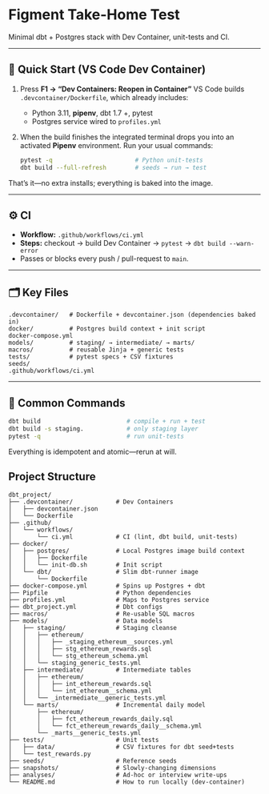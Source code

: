 # Figment Take-Home Test

Minimal dbt + Postgres stack with Dev Container, unit-tests and CI.

---

## 🚀 Quick Start (VS Code Dev Container)

1. Press **F1 → “Dev Containers: Reopen in Container”**
   VS Code builds `.devcontainer/Dockerfile`, which already includes:

   * Python 3.11, **pipenv**, dbt 1.7 +, pytest
   * Postgres service wired to `profiles.yml`

2. When the build finishes the integrated terminal drops you into an
   activated **Pipenv** environment.
   Run your usual commands:

   ```bash
   pytest -q                       # Python unit-tests
   dbt build --full-refresh        # seeds → run → test
   ```

That’s it—no extra installs; everything is baked into the image.

---

## ⚙️ CI

* **Workflow:** `.github/workflows/ci.yml`
* **Steps:** checkout → build Dev Container → `pytest` → `dbt build --warn-error`
* Passes or blocks every push / pull-request to `main`.

---

## 🗂️ Key Files

```
.devcontainer/   # Dockerfile + devcontainer.json (dependencies baked in)
docker/          # Postgres build context + init script
docker-compose.yml
models/          # staging/ → intermediate/ → marts/
macros/          # reusable Jinja + generic tests
tests/           # pytest specs + CSV fixtures
seeds/
.github/workflows/ci.yml
```

---

## 🔧 Common Commands

```bash
dbt build                        # compile + run + test
dbt build -s staging.            # only staging layer
pytest -q                        # run unit-tests
```

Everything is idempotent and atomic—rerun at will.


## Project Structure
```
dbt_project/                
├── .devcontainer/            # Dev Containers
│   ├── devcontainer.json
│   └── Dockerfile
├── .github/
│   └── workflows/            
│       └── ci.yml            # CI (lint, dbt build, unit-tests)
├── docker/
│   ├── postgres/             # Local Postgres image build context
│   │   ├── Dockerfile
│   │   └── init-db.sh        # Init script
│   └── dbt/                  # Slim dbt-runner image
│       └── Dockerfile
├── docker-compose.yml        # Spins up Postgres + dbt
├── Pipfile                   # Python dependencies
├── profiles.yml              # Maps to Postgres service
├── dbt_project.yml           # Dbt configs
├── macros/                   # Re-usable SQL macros
├── models/                   # Data models
│   ├── staging/              # Staging cleanse
│   │   ├── ethereum/
│   │   │   ├── _staging_ethereum__sources.yml
│   │   │   ├── stg_ethereum_rewards.sql
│   │   │   └── stg_ethereum_schema.yml
│   │   └── staging_generic_tests.yml
│   ├── intermediate/         # Intermediate tables
│   │   ├── ethereum/
│   │   │   ├── int_ethereum_rewards.sql
│   │   │   └── int_ethereum__schema.yml
│   │   └── _intermediate__generic_tests.yml
│   └── marts/                # Incremental daily model
│       ├── ethereum/
│       │   ├── fct_ethereum_rewards_daily.sql
│       │   └── fct_ethereum_rewards_daily__schema.yml
│       └── _marts__generic_tests.yml
├── tests/                    # Unit tests
│   ├── data/                 # CSV fixtures for dbt seed+tests
│   └── test_rewards.py
├── seeds/                    # Reference seeds
├── snapshots/                # Slowly-changing dimensions
├── analyses/                 # Ad-hoc or interview write-ups
└── README.md                 # How to run locally (dev-container)
```
